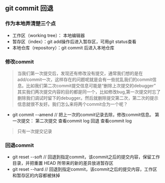 ## git commit 回退
### 作为本地弄清楚三个点
* 工作区（working tree）： 本地编辑器
* 暂存区（index）：git add操作后进入暂存区，可用git status查看
* 本地仓库（repository）：git commit 后进入本地仓库

### 修改commit
> 当我们第一次提交后，发现还有修改没有提交，通常我们想的是在add/commit一次，这样存在的问题呢就是会有一些扰乱我们的commit信息。比如我们第二次commit提交信息可能是“删除上次提交的debugger”
> 其实我们两次提交内容的目的都是同一个，比如修改bug,第一次提交时忘了删除我们调试时留下的debugger。然后就删除提交第二次，第二次的提示信息就很不友好。我们怎么来将两个commit合为一个呢？
* git commit --amend   // 把上一次的commit记录去除，修改commit信息。
第一次提交：
第二次提交
查看commit log
回退
查看commit log
> 只有一次提交记录
### 回退commit
* git reset --soft   // 回退到指定commit，该commit之后的提交内容，保留工作目录，并把重置 HEAD 所带来的新的差异放进暂存区
* git reset --hard   // 回退到指定commit，该commit之后的提交内容，工作区和暂存区的内容都被抹掉
 


